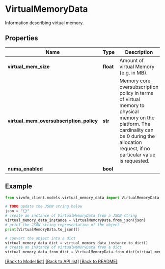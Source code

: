 # VirtualMemoryData

Information describing virtual memory.

## Properties

Name | Type | Description | Notes
------------ | ------------- | ------------- | -------------
**virtual_mem_size** | **float** | Amount of virtual Memory (e.g. in MB). | [optional] 
**virtual_mem_oversubscription_policy** | **str** | Memory core oversubscription policy in terms of virtual memory to physical memory on the platform. The cardinality can be 0 during the allocation request, if no particular value is requested. | [optional] 
**numa_enabled** | **bool** |  | [optional] 

## Example

```python
from vivnfm_client.models.virtual_memory_data import VirtualMemoryData

# TODO update the JSON string below
json = "{}"
# create an instance of VirtualMemoryData from a JSON string
virtual_memory_data_instance = VirtualMemoryData.from_json(json)
# print the JSON string representation of the object
print(VirtualMemoryData.to_json())

# convert the object into a dict
virtual_memory_data_dict = virtual_memory_data_instance.to_dict()
# create an instance of VirtualMemoryData from a dict
virtual_memory_data_from_dict = VirtualMemoryData.from_dict(virtual_memory_data_dict)
```
[[Back to Model list]](../README.md#documentation-for-models) [[Back to API list]](../README.md#documentation-for-api-endpoints) [[Back to README]](../README.md)


